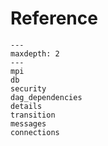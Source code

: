 # Reference

```{toctree}
---
maxdepth: 2
---
mpi
db
security
dag_dependencies
details
transition
messages
connections
```
